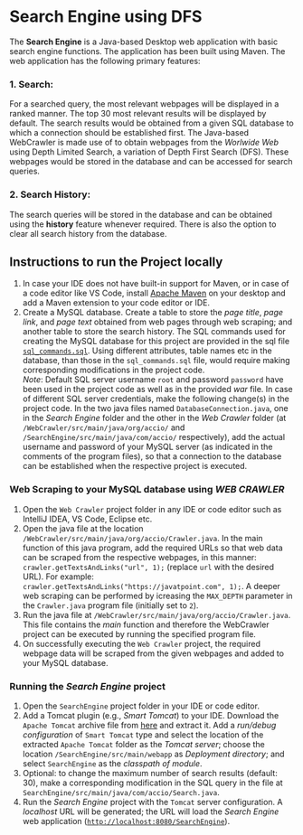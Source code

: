 # Search Engine using DFS

The **Search Engine** is a Java-based Desktop web application with basic search engine functions. The application has been built using Maven.
The web application has the following primary features:
  ### 1. Search:
  For a searched query, the most relevant webpages will be displayed in a ranked manner. The top 30 most relevant results will be displayed by default.
  The search results would be obtained from a given SQL database to which a connection should be established first.
  The Java-based WebCrawler is made use of to obtain webpages from the _Worlwide Web_ using Depth Limited Search, a variation of Depth First Search (DFS). These webpages would be stored in the database and can be accessed for search queries.
  ### 2. Search History:
  The search queries will be stored in the database and can be obtained using the **history** feature whenever required.
  There is also the option to clear all search history from the database.


## Instructions to run the Project locally
1. In case your IDE does not have built-in support for Maven, or in case of a code editor like VS Code, install [Apache Maven](https://maven.apache.org/download.cgi) on your desktop and add a Maven extension to your code editor or IDE.
2. Create a MySQL database. Create a table to store the _page title_, _page link_, and _page text_ obtained from web pages through web scraping; and another table to store the search history. The SQL commands used for creating the MySQL database for this project are provided in the sql file [```sql_commands.sql```](https://github.com/abhishekgoud343/SearchEngine/blob/main/sql_commands.sql). Using different attributes, table names etc in the database, than those in the ```sql_commands.sql``` file, would require making corresponding modifications in the project code.  
_Note_: Default SQL server username ```root``` and password ```password``` have been used in the project code as well as in the provided _war_ file. In case of different SQL server credentials, make the following change(s) in the project code. In the two java files named ```DatabaseConnection.java```, one in the _Search Engine_ folder and the other in the _Web Crawler_ folder (at ```/WebCrawler/src/main/java/org/accio/``` and ```/SearchEngine/src/main/java/com/accio/``` respectively), add the actual username and password of your MySQL server (as indicated in the comments of the program files), so that a connection to the database can be established when the respective project is executed.

### Web Scraping to your MySQL database using _WEB CRAWLER_  
1.  Open the ```Web Crawler``` project folder in any IDE or code editor such as IntelliJ IDEA, VS Code, Eclipse etc.  
2. Open the java file at the location ```/WebCrawler/src/main/java/org/accio/Crawler.java```. In the main function of this java program, add the required URLs so that web data can be scraped from the respective webpages, in this manner: ```crawler.getTextsAndLinks("url", 1);``` (replace ```url``` with the desired URL). For example: ```crawler.getTextsAndLinks("https://javatpoint.com", 1);```. A deeper web scraping can be performed by icreasing the ```MAX_DEPTH``` parameter in the ```Crawler.java``` program file (initially set to ```2```).  
3.  Run the java file at ```/WebCrawler/src/main/java/org/accio/Crawler.java```. This file contains the _main_ function and therefore the WebCrawler project can be executed by running the specified program file.  
4.  On successfully executing the ```Web Crawler``` project, the required webpage data will be scraped from the given webpages and added to your MySQL database.

### Running the _Search Engine_ project
1. Open the ```SearchEngine``` project folder in your IDE or code editor.  
2. Add a Tomcat plugin (e.g., _Smart Tomcat_) to your IDE. Download the ```Apache Tomcat``` archive file from [here](https://tomcat.apache.org/download-90.cgi) and extract it. Add a _run/debug configuration_ of ```Smart Tomcat``` type and select the location of the extracted ```Apache Tomcat``` folder as the _Tomcat server_; choose the location ```/SearchEngine/src/main/webapp``` as _Deployment directory_; and select ```SearchEngine``` as the _classpath of module_.
3. Optional: to change the maximum number of search results (default: 30), make a corresponding modification in the SQL query in the file at ```SearchEngine/src/main/java/com/accio/Search.java```.  
4. Run the _Search Engine_ project with the ```Tomcat``` server configuration. A _localhost_ URL will be generated; the URL will load the _Search Engine_ web application ([```http://localhost:8080/SearchEngine```](http://localhost:8080/SearchEngine)).
